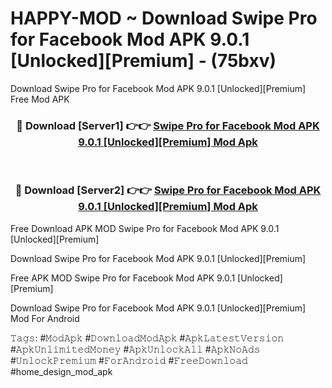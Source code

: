 # HAPPY-MOD ~ Download Swipe Pro for Facebook Mod APK 9.0.1 [Unlocked][Premium] - (75bxv)
Download Swipe Pro for Facebook Mod APK 9.0.1 [Unlocked][Premium] Free Mod APK

<div align="center">
<h3>🔴 Download [Server1] 👉👉 <a href="https://apk-comot.site?title=Swipe_Pro_for_Facebook_Mod_APK_9.0.1_[Unlocked][Premium]">Swipe Pro for Facebook Mod APK 9.0.1 [Unlocked][Premium] Mod Apk</a></h3><br>

<h3>🔴 Download [Server2] 👉👉 <a href="https://apk-comot.site?title=Swipe_Pro_for_Facebook_Mod_APK_9.0.1_[Unlocked][Premium]">Swipe Pro for Facebook Mod APK 9.0.1 [Unlocked][Premium] Mod Apk</a></h3>
</div>


Free Download APK MOD Swipe Pro for Facebook Mod APK 9.0.1 [Unlocked][Premium]

Download Swipe Pro for Facebook Mod APK 9.0.1 [Unlocked][Premium] 

Free APK MOD Swipe Pro for Facebook Mod APK 9.0.1 [Unlocked][Premium] 

Download Swipe Pro for Facebook Mod APK 9.0.1 [Unlocked][Premium] Mod For Android

𝚃𝚊𝚐𝚜: #𝙼𝚘𝚍𝙰𝚙𝚔 #𝙳𝚘𝚠𝚗𝚕𝚘𝚊𝚍𝙼𝚘𝚍𝙰𝚙𝚔 #𝙰𝚙𝚔𝙻𝚊𝚝𝚎𝚜𝚝𝚅𝚎𝚛𝚜𝚒𝚘𝚗 #𝙰𝚙𝚔𝚄𝚗𝚕𝚒𝚖𝚒𝚝𝚎𝚍𝙼𝚘𝚗𝚎𝚢 #𝙰𝚙𝚔𝚄𝚗𝚕𝚘𝚌𝚔𝙰𝚕𝚕 #𝙰𝚙𝚔𝙽𝚘𝙰𝚍𝚜 #𝚄𝚗𝚕𝚘𝚌𝚔𝙿𝚛𝚎𝚖𝚒𝚞𝚖 #𝙵𝚘𝚛𝙰𝚗𝚍𝚛𝚘𝚒𝚍 #𝙵𝚛𝚎𝚎𝙳𝚘𝚠𝚗𝚕𝚘𝚊𝚍 #home_design_mod_apk